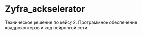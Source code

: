 # Zyfra_ackselerator
Техническое решение по кейсу 2. Программное обеспечение квадрокоптеров и код нейронной сети
